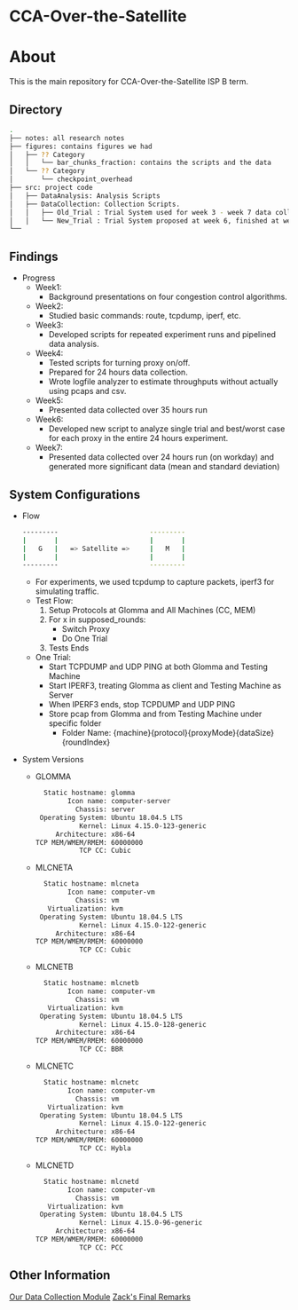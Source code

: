 # CCA-Over-the-Satellite

# About 
This is the main repository for CCA-Over-the-Satellite ISP B term. 

## Directory 
```bash
.
├── notes: all research notes
├── figures: contains figures we had
│   ├── ?? Category
│   │   └── bar_chunks_fraction: contains the scripts and the data 
│   └── ?? Category
│       └── checkpoint_overhead
├── src: project code
│   ├── DataAnalysis: Analysis Scripts
│   ├── DataCollection: Collection Scripts.
│   │   ├── Old_Trial : Trial System used for week 3 - week 7 data collection.
│   │   └── New_Trial : Trial System proposed at week 6, finished at week 7
└──
```

## Findings

- Progress
    - Week1:
        - Background presentations on four congestion control algorithms.
    - Week2:
        - Studied basic commands: route, tcpdump, iperf, etc.
    - Week3:
        - Developed scripts for repeated experiment runs and pipelined data analysis.
    - Week4:
        - Tested scripts for turning proxy on/off.
        - Prepared for 24 hours data collection.
        - Wrote logfile analyzer to estimate throughputs without actually using pcaps and csv.
    - Week5:
        - Presented data collected over 35 hours run
    - Week6:
        - Developed new script to analyze single trial and best/worst case for each proxy in the entire 24 hours experiment.
    - Week7:
        - Presented data collected over 24 hours run (on workday) and generated more significant data (mean and standard deviation)

## System Configurations
- Flow
    ```bash
    ---------                       ---------
    |       |                       |       |
    |   G   |   => Satellite =>     |   M   |
    |       |                       |       |
    ---------                       ---------
    ```
    - For experiments, we used tcpdump to capture packets, iperf3 for simulating traffic.
    - Test Flow: 
        1) Setup Protocols at Glomma and All Machines (CC, MEM)
        2) For x in supposed_rounds:  
            - Switch Proxy
            - Do One Trial
        3) Tests Ends
    - One Trial:
        - Start TCPDUMP and UDP PING at both Glomma and Testing Machine  
        - Start IPERF3, treating Glomma as client and Testing Machine as Server
        - When IPERF3 ends, stop TCPDUMP and UDP PING
        - Store pcap from Glomma and from Testing Machine under specific folder
            - Folder Name: {machine}{protocol}{proxyMode}{dataSize}{roundIndex}

- System Versions
    - GLOMMA
        ```bash
          Static hostname: glomma
                Icon name: computer-server
                  Chassis: server
         Operating System: Ubuntu 18.04.5 LTS
                   Kernel: Linux 4.15.0-123-generic
             Architecture: x86-64
        TCP MEM/WMEM/RMEM: 60000000
                   TCP CC: Cubic
        ```
    - MLCNETA
        ```bash
          Static hostname: mlcneta
                Icon name: computer-vm
                  Chassis: vm
           Virtualization: kvm
         Operating System: Ubuntu 18.04.5 LTS
                   Kernel: Linux 4.15.0-122-generic
             Architecture: x86-64
        TCP MEM/WMEM/RMEM: 60000000
                   TCP CC: Cubic
        ```
    - MLCNETB
        ```bash
          Static hostname: mlcnetb
                Icon name: computer-vm
                  Chassis: vm
           Virtualization: kvm
         Operating System: Ubuntu 18.04.5 LTS
                   Kernel: Linux 4.15.0-128-generic
             Architecture: x86-64
        TCP MEM/WMEM/RMEM: 60000000
                   TCP CC: BBR
        ```
    - MLCNETC
        ```bash
          Static hostname: mlcnetc
                Icon name: computer-vm
                  Chassis: vm
           Virtualization: kvm
         Operating System: Ubuntu 18.04.5 LTS
                   Kernel: Linux 4.15.0-122-generic 
             Architecture: x86-64
        TCP MEM/WMEM/RMEM: 60000000
                   TCP CC: Hybla
        ```
    - MLCNETD
        ```bash
          Static hostname: mlcnetd
                Icon name: computer-vm
                  Chassis: vm
           Virtualization: kvm
         Operating System: Ubuntu 18.04.5 LTS
                   Kernel: Linux 4.15.0-96-generic
             Architecture: x86-64
        TCP MEM/WMEM/RMEM: 60000000
                   TCP CC: PCC
        ```

## Other Information
[Our Data Collection Module](./src/DataCollection/Readme.md)
[Zack's Final Remarks](./notes/ZackFinalRemarks.txt)
